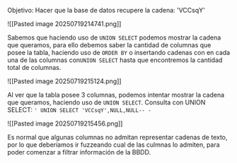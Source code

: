 Objetivo: Hacer que la base de datos recupere la cadena: 'VCCsqY'

![[Pasted image 20250719214741.png]]

Sabemos que haciendo uso de `UNION SELECT` podemos mostrar la cadena que queramos, para ello debemos saber la cantidad de columnas que posee la tabla, haciendo uso de `ORDER BY` o insertando cadenas con en cada una de las columnas con`UNION SELECT` hasta que encontremos la cantidad total de columnas.

![[Pasted image 20250719215124.png]]

Al ver que la tabla posee 3 columnas, podemos intentar mostrar la cadena que queramos, haciendo uso de `UNION SELECT`.
Consulta con UNION SELECT: `' UNION SELECT 'VCCsqY',NULL,NULL-- -`

![[Pasted image 20250719215456.png]]

Es normal que algunas columnas no admitan representar cadenas de texto, por lo que deberíamos ir fuzzeando cual de las culmnas lo admiten, para poder comenzar a filtrar información de la BBDD.